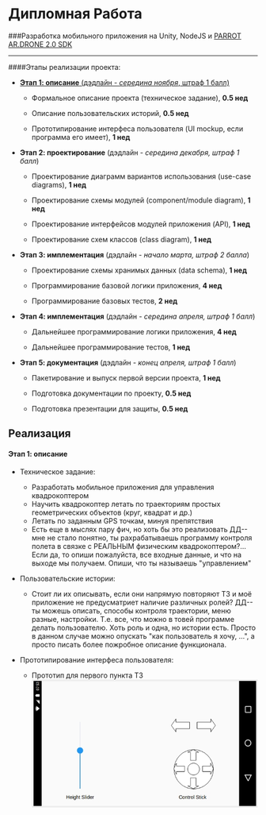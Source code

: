 # Дипломная Работа

###Разработка мобильного приложения на Unity, NodeJS и [PARROT AR.DRONE 2.0 SDK](http://developer.parrot.com/)
____

####Этапы реализации проекта:

* [__Этап 1: описание__ (дэдлайн - _середина ноября_, штраф 1 балл)](#user-content-Этап-1-описание)

	* Формальное описание проекта (техническое задание), __0.5 нед__

	* Описание пользовательских историй, __0.5 нед__

	* Прототипирование интерфеса пользователя (UI mockup, если программа его имеет), __1 нед__

* __Этап 2: проектирование__ (дэдлайн - _середина декабря, штраф 1 балл_)

	* Проектирование диаграмм вариантов использования (use-case diagrams), __1 нед__

	* Проектирование схемы модулей (component/module diagram), __1 нед__

	* Проектирование интерфейсов модулей приложения (API), __1 нед__

	* Проектирование схем классов (class diagram), __1 нед__

* __Этап 3: имплементация__ (дэдлайн - _начало марта, штраф 2 балла_)

	* Проектирование схемы хранимых данных (data schema), __1 нед__

	* Программирование базовой логики приложения, __4 нед__

	* Программирование базовых тестов, __2 нед__

* __Этап 4: имплементация__ (дэдлайн - _середина апреля, штраф 1 балл_)

	* Дальнейшее программирование логики приложения, __4 нед__

	* Дальнейшее программирование тестов, __1 нед__

* __Этап 5: документация__ (дэдлайн - _конец апреля, штраф 1 балл_)

	* Пакетирование и выпуск первой версии проекта, __1 нед__

	* Подготовка документации по проекту,  __0.5 нед__

	* Подготовка презентации для защиты,  __0.5 нед__
	
Реализация
---------
#### __Этап 1: описание__

  - Техническое задание:
      - Разработать мобильное приложения для управления квадрокоптером
      - Научить квадрокоптер летать по траекториям простых геометрических объектов (круг, квадрат и др.)
      - Летать по заданным GPS точкам, минуя препятствия
      - Есть еще в мыслях пару фич, но хоть бы это реализовать
    ДД-- мне не стало понятно, ты рахрабатываешь программу контроля полета в связке с РЕАЛЬНЫМ физическим квадрокоптером?... Если да, то опиши пожалуйста, все входные данные, и что на выходе мы получаем. Опиши, что ты называешь "управлением"


  - Пользовательские истории:
      - Стоит ли их описывать, если они напрямую повторяют ТЗ и моё приложение не предусматриет наличие различных ролей?
      ДД-- ты можешь описать, способы контроля траектории, меню разные, настройки. Т.е. все, что можно в товей программе делать пользователю. Хоть роль и одна, но истории есть. Просто в данном случае можно опускать "как пользователь я хочу, ...", а просто писать более пожробное описание функционала.
    
  - Прототипирование интерфеса пользователя:
      - Прототип для первого пункта ТЗ 
         ![Figure](tz-1.jpg?raw=true)
            
